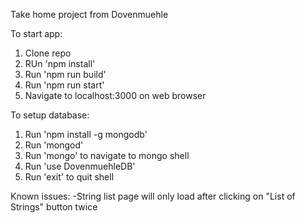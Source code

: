 Take home project from Dovenmuehle

To start app:
1. Clone repo
2. RUn 'npm install'
3. Run 'npm run build'
4. Run 'npm run start'
5. Navigate to localhost:3000 on web browser

To setup database:
1. Run 'npm install -g mongodb'
2. Run 'mongod'
3. Run 'mongo' to navigate to mongo shell
4. Run 'use DovenmuehleDB'
5. Run 'exit' to quit shell

Known issues:
-String list page will only load after clicking on "List of Strings" button twice